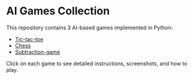 # AI Games Collection

This repository contains 3 AI-based games implemented in Python:  
- [Tic-tac-toe](Tic-tac-toe_README.md)  
- [Chess](Chess_README.md)  
- [Subtraction-game](Subtraction-game_README.md)  

Click on each game to see detailed instructions, screenshots, and how to play.

